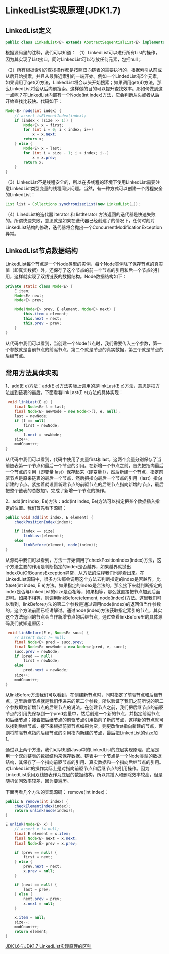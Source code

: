 # LinkedList实现原理(JDK1.7)

## LinkedList定义
``` java
public class LinkedList<E> extends AbstractSequentialList<E> implements List<E>, Deque<E>, Cloneable,java.io.Serializable
```

根据源码里的注释，我们可以知道： 
（1）LinkedList可以进行所有List的操作，因为其实现了List接口，同时LinkedList可以存放任何元素，包括null； 

（2）所有根据索引的查找操作都是按照双向链表的需要执行的，根据索引从前或从后开始搜索，并且从最靠近索引的一端开始。例如一个LindedList有5个元素，如果调用了get(2)方法，LinkedList将会从头开始搜索；如果调用get(4)方法，那么LinkedList将会从后向前搜索。这样做的目的可以提升查找效率。那如何做到这一点呢？在LinkedList内部有一个Node(int index)方法，它会判断从头或者从后开始查找比较快。代码如下：
``` java
Node<E> node(int index) {
    // assert isElementIndex(index);
    if (index < (size >> 1)) {
        Node<E> x = first;
        for (int i = 0; i < index; i++)
            x = x.next;
        return x;
    } else {
        Node<E> x = last;
        for (int i = size - 1; i > index; i--)
            x = x.prev;
        return x;
    }
}
```
（3）LinkedList不是线程安全的，所以在多线程的环境下使用LinkedList需要注意LinkedList类型变量的线程同步问题。当然，有一种方式可以创建一个线程安全的LinkedList： 
``` java
List list = Collections.synchronizedList(new LinkedList(…)); 
```
（4）LinedList的迭代器 iterator 和 listIterator 方法返回的迭代器是快速失败 的。所谓快速失败，意思就是如果在迭代器已经创建了的情况下，任何时刻对LinkedList结构的修改，迭代器将会抛出一个ConcurrentModificationException异常。

## LinkedList节点数据结构
LinkedList每个节点是一个Node类型的实例，每个Node实例除了保存节点的真实值（即真实数据）外，还保存了这个节点的前一个节点的引用和后一个节点的引用，这样就实现了双线链表的数据结构。Node数据结构如下：
``` java
private static class Node<E> {
    E item;
    Node<E> next;
    Node<E> prev;

    Node(Node<E> prev, E element, Node<E> next) {
        this.item = element;
        this.next = next;
        this.prev = prev;
    }
}
```
从代码中我们可以看到，当创建一个Node节点时，我们需要传入三个参数，第一个参数就是当前节点的前驱节点，第二个就是节点的真实数据，第三个就是节点的后继节点。

## 常用方法具体实现
1、add(E e)方法：add(E e)方法实际上调用的是linkLast(E e)方法，意思是把方法加到链表的最后。下面看看linkLast(E e)方法的具体实现： 
``` java
 void linkLast(E e) {
    final Node<E> l = last;
    final Node<E> newNode = new Node<>(l, e, null);
    last = newNode;
    if (l == null)
        first = newNode;
    else
        l.next = newNode;
    size++;
    modCount++;
}
```
从代码中我们可以看到，代码中使用了变量first和last，这两个变量分别保存了当前链表第一个节点和最后一个节点的引用。在新增一个节点之前，首先把指向最后一个节点的引用（即变量 last）保存起来（即变量 l），然后新建一个节点，指定前驱节点是原来链表的最后一个节点，然后把指向最后一个节点的引用（last）指向新建的节点。紧接着就设置新建节点的前驱节点的后继节点指向新增的节点，最后把整个链表的总数加1，完成了新增一个节点的操作。

2、add(int index, Ee)方法：add(int index, Ee)方法可以指定把某个数据插入指定的位置。我们首先看下源码：
``` java
public void add(int index, E element) {
    checkPositionIndex(index);

    if (index == size)
        linkLast(element);
    else
        linkBefore(element, node(index));
}
```
从源码中我们可以看到，方法一开始调用了checkPositionIndex(index)方法，这个方法主要的作用是判断指定的index是否越界，如果越界就抛出IndexOutOfBoundsException异常，从方法的注释我们也能看出来。在LinkedList源码中，很多方法都会调用这个方法去判断指定的index是否越界，比如set(int index, E e)方法。如果指定的index是合法的，那么接下来就判断指定的index是否与LinkedList的size是否相等，如果相等，那么就直接把节点加到后面即可。如果不相等，则调用linkBefore(element, node(index))方法。这里我们可以看到，linkBefore方法的第二个参数是通过调用node(index)的返回值当作参数的，这个方法前面已经讲解过。通过node(index)方法获取指定索引的节点，其实这个方法返回的节点会当作新增节点的后继节点，通过查看linkBefore里的具体源码我们就知道原因： 
``` java
 void linkBefore(E e, Node<E> succ) {
    // assert succ != null;
    final Node<E> pred = succ.prev;
    final Node<E> newNode = new Node<>(pred, e, succ);
    succ.prev = newNode;
    if (pred == null)
        first = newNode;
    else
        pred.next = newNode;
    size++;
    modCount++;
}
```
从linkBefore方法我们可以看到，在创建新节点时，同时指定了前驱节点和后继节点，这里后继节点就是我们传进来的第二个参数，所以验证了我们之前所说的第二个参数即为新增节点的后继节点的说法。在创建节点之前，我们把后继节点的前驱节点的引用先保存到一个pred变量中，然后创建一个新的节点，并指定前驱节点和后继节点；接着把后继节点的前驱节点引用指向了新的节点，这样新的节点就可以找到后继节点，接下来根据前驱节点如果为空，则更改first指向新建的节点，否则将前驱节点指向后继节点的引用指向新建的节点，最后把LinkedList的size加1。

通过以上两个方法，我们可以知道Java中的LinkedList的底层实现原理，底层是用一个双向链表的数据结构来保存数据。链表中一个节点是一个Node类型的数据结构，其保存了一个指向前驱节点的引用、真实数据和一个指向后继节点的引用。对LinkedList的操作实际上是对指向前驱节点和后继节点的引用操作。因为LinkedList采用双线链表作为底层的数据结构，所以其插入和删除效率较高，但是随机访问效率较差，因为要遍历。 

下面再看几个方法的实现源码： 
remove(int index)： 
``` java
public E remove(int index) {
    checkElementIndex(index);
    return unlink(node(index));
}
```
``` java
E unlink(Node<E> x) {
    // assert x != null;
    final E element = x.item;
    final Node<E> next = x.next;
    final Node<E> prev = x.prev;

    if (prev == null) {
        first = next;
    } else {
        prev.next = next;
        x.prev = null;
    }

    if (next == null) {
        last = prev;
    } else {
        next.prev = prev;
        x.next = null;
    }

    x.item = null;
    size--;
    modCount++;
    return element;
}
```

[JDK1.6与JDK1.7 LinkedList实现原理的区别](http://blog.csdn.net/tiwerbao/article/details/8227689)